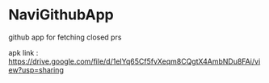 # NaviGithubApp
github app for fetching closed prs

apk link : https://drive.google.com/file/d/1eIYq65Cf5fvXeqm8CQgtX4AmbNDu8FAi/view?usp=sharing

